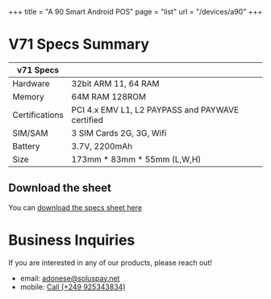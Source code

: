 +++
title = "A 90 Smart Android POS"
page = "list"
url = "/devices/a90"
+++

# V71 Specs Summary

| v71 Specs      |                                                  |
| -------------- | ------------------------------------------------ |
| Hardware       | 32bit ARM 11, 64 RAM                             |
| Memory         | 64M RAM 128ROM                                   |
| Certifications | PCI 4.x EMV L1, L2 PAYPASS and PAYWAVE certified |
| SIM/SAM        | 3 SIM Cards 2G, 3G, Wifi                         |
| Battery        | 3.7V, 2200mAh                                    |
| Size           | 173mm \* 83mm \* 55mm (L,W,H)                    |

## Download the sheet

You can [download the specs sheet here](/assets/v71-sheet.pdf)

# Business Inquiries

If you are interested in any of our products, please reach out!

- email: <a href="mailto:adonese@soluspay.net">adonese@soluspay.net</a>
- mobile: <a href="tel:+249925343834">Call (+249 925343834)</a>
